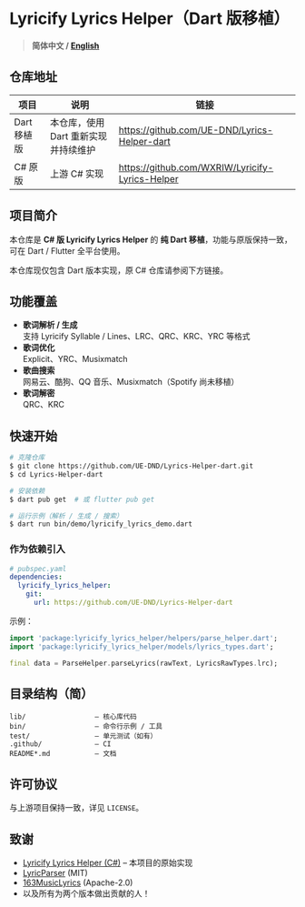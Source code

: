 # Lyricify Lyrics Helper（Dart 版移植）

> **简体中文 / [English](README.md)**

## 仓库地址
| 项目 | 说明 | 链接 |
|------|------|------|
| Dart 移植版 | 本仓库，使用 Dart 重新实现并持续维护 | https://github.com/UE-DND/Lyrics-Helper-dart |
| C# 原版 | 上游 C# 实现 | https://github.com/WXRIW/Lyricify-Lyrics-Helper |

## 项目简介
本仓库是 **C# 版 Lyricify Lyrics Helper** 的 **纯 Dart 移植**，功能与原版保持一致，
可在 Dart / Flutter 全平台使用。

本仓库现仅包含 Dart 版本实现，原 C# 仓库请参阅下方链接。

## 功能覆盖
- **歌词解析 / 生成**  
  支持 Lyricify Syllable / Lines、LRC、QRC、KRC、YRC 等格式
- **歌词优化**  
  Explicit、YRC、Musixmatch
- **歌曲搜索**  
  网易云、酷狗、QQ 音乐、Musixmatch（Spotify 尚未移植）
- **歌词解密**  
  QRC、KRC

## 快速开始
```bash
# 克隆仓库
$ git clone https://github.com/UE-DND/Lyrics-Helper-dart.git
$ cd Lyrics-Helper-dart

# 安装依赖
$ dart pub get  # 或 flutter pub get

# 运行示例（解析 / 生成 / 搜索）
$ dart run bin/demo/lyricify_lyrics_demo.dart
```

### 作为依赖引入
```yaml
# pubspec.yaml
dependencies:
  lyricify_lyrics_helper:
    git:
      url: https://github.com/UE-DND/Lyrics-Helper-dart
```
示例：
```dart
import 'package:lyricify_lyrics_helper/helpers/parse_helper.dart';
import 'package:lyricify_lyrics_helper/models/lyrics_types.dart';

final data = ParseHelper.parseLyrics(rawText, LyricsRawTypes.lrc);
```

## 目录结构（简）
```
lib/                 – 核心库代码
bin/                 – 命令行示例 / 工具
test/                – 单元测试（如有）
.github/             – CI
README*.md           – 文档
```

## 许可协议
与上游项目保持一致，详见 `LICENSE`。

## 致谢
* [Lyricify Lyrics Helper (C#)](https://github.com/WXRIW/Lyricify-Lyrics-Helper) – 本项目的原始实现
* [LyricParser](https://github.com/HyPlayer/LyricParser) (MIT)
* [163MusicLyrics](https://github.com/jitwxs/163MusicLyrics) (Apache-2.0)
* 以及所有为两个版本做出贡献的人！ 
